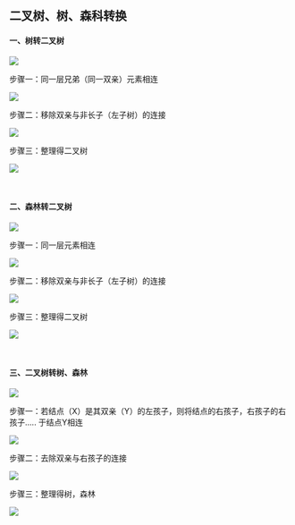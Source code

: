## 二叉树、树、森科转换

#### 一、树转二叉树

![](树，二叉树，森林转换/1.png)

步骤一：同一层兄弟（同一双亲）元素相连

![](树，二叉树，森林转换/1-16445826088361.png)

步骤二：移除双亲与非长子（左子树）的连接

![](树，二叉树，森林转换/1-16445827675502.png)

步骤三：整理得二叉树

![](树，二叉树，森林转换/1-16445829686443.png)

<br/>

#### 二、森林转二叉树

![](树，二叉树，森林转换/1-16445830467414.png)

步骤一：同一层元素相连

![](树，二叉树，森林转换/1-16445831639575.png)

步骤二：移除双亲与非长子（左子树）的连接

![](树，二叉树，森林转换/1-16445832369936.png)

步骤三：整理得二叉树

![](树，二叉树，森林转换/1-16445834182157.png)

<br/>

#### 三、二叉树转树、森林

![](树，二叉树，森林转换/1-16445834604188.png)

步骤一：若结点（X）是其双亲（Y）的左孩子，则将结点的右孩子，右孩子的右孩子..... 于结点Y相连

![](树，二叉树，森林转换/1-16445838099139.png)

步骤二：去除双亲与右孩子的连接

![](树，二叉树，森林转换/1-164458394646410.png)

步骤三：整理得树，森林

![](树，二叉树，森林转换/1-164458401879111.png)